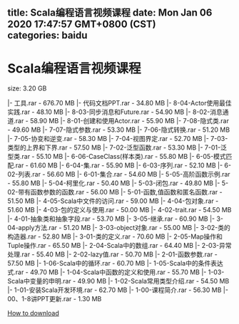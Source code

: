 
title: Scala编程语言视频课程
date: Mon Jan 06 2020 17:47:57 GMT+0800 (CST)    
categories: baidu
---

# Scala编程语言视频课程
size: 3.20 GB
 
 
|- 工具.rar - 676.70 MB
|- 代码文档PPT.rar - 34.80 MB
|- 8-04-Actor使用最佳实践.rar - 48.10 MB
|- 8-03-同步消息和Future.rar - 54.90 MB
|- 8-02-消息通道.rar - 58.90 MB
|- 8-01-创建和使用Actor.rar - 55.90 MB
|- 7-08-隐式类.rar - 49.60 MB
|- 7-07-隐式参数.rar - 53.30 MB
|- 7-06-隐式转换.rar - 51.20 MB
|- 7-05-协变和逆变.rar - 58.30 MB
|- 7-04-视图界定.rar - 52.70 MB
|- 7-03-类型的上界和下界.rar - 57.50 MB
|- 7-02-泛型函数.rar - 53.30 MB
|- 7-01-泛型类.rar - 55.10 MB
|- 6-06-CaseClass(样本类).rar - 55.80 MB
|- 6-05-模式匹配.rar - 61.60 MB
|- 6-04-集.rar - 55.90 MB
|- 6-03-序列.rar - 52.10 MB
|- 6-02-列表.rar - 56.60 MB
|- 6-01-集合.rar - 54.60 MB
|- 5-05-高阶函数示例.rar - 55.80 MB
|- 5-04-柯里化.rar - 50.40 MB
|- 5-03-闭包.rar - 49.80 MB
|- 5-02-带有函数参数的函数.rar - 56.00 MB
|- 5-01-函数,值函数和匿名函数.rar - 51.50 MB
|- 4-05-Scala中文件的访问.rar - 59.00 MB
|- 4-04-包对象.rar - 51.60 MB
|- 4-03-包的定义与使用.rar - 50.00 MB
|- 4-02-trait.rar - 54.50 MB
|- 4-01-抽象类和抽象字段.rar - 53.70 MB
|- 3-05-继承.rar - 60.90 MB
|- 3-04-apply方法.rar - 51.20 MB
|- 3-03-object对象.rar - 55.00 MB
|- 3-02-类的构造器.rar - 52.80 MB
|- 3-01-类的定义.rar - 70.60 MB
|- 2-05-Map操作和Tuple操作.rar - 65.50 MB
|- 2-04-Scala中的数组.rar - 64.40 MB
|- 2-03-异常处理.rar - 55.40 MB
|- 2-02-lazy值.rar - 50.70 MB
|- 2-01-函数参数.rar - 57.50 MB
|- 1-06-Scala中的循环.rar - 60.70 MB
|- 1-05-Scala中的条件表达式.rar - 49.70 MB
|- 1-04-Scala中函数的定义和使用.rar - 55.70 MB
|- 1-03-Scala中变量的申明.rar - 49.90 MB
|- 1-02-Scala常用类型介绍.rar - 54.50 MB
|- 1-01-安装Scala开发环境.rar - 62.70 MB
|- 1-00-课程简介.rar - 56.30 MB
|- 00、1-8讲PPT更新.rar - 1.30 MB

[How to download](https://bpcam.bemobtrk.com/go/2ceec3aa-1ca2-46d6-b9ff-aaa5c184517c?jno=4767)
